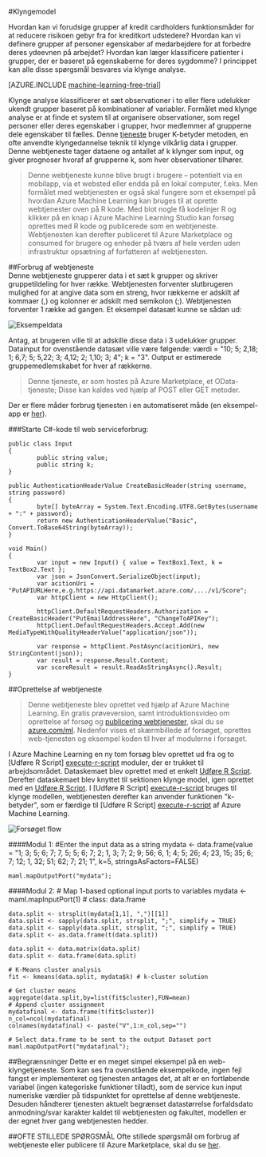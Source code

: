 <properties 
    pageTitle="Klynge Model | Microsoft Azure" 
    description="Klyngemodel" 
    services="machine-learning" 
    documentationCenter="" 
    authors="FrancescaLazzeri" 
    manager="jhubbard" 
    editor="cgronlun"/>

<tags 
    ms.service="machine-learning" 
    ms.workload="data-services" 
    ms.tgt_pltfrm="na" 
    ms.devlang="na" 
    ms.topic="article" 
    ms.date="10/17/2016" 
    ms.author="lazzeri"/> 


#<a name="cluster-model"></a>Klyngemodel    

Hvordan kan vi forudsige grupper af kredit cardholders funktionsmåder for at reducere risikoen gebyr fra for kreditkort udstedere? Hvordan kan vi definere grupper af personer egenskaber af medarbejdere for at forbedre deres ydeevnen på arbejdet? Hvordan kan læger klassificere patienter i grupper, der er baseret på egenskaberne for deres sygdomme? I princippet kan alle disse spørgsmål besvares via klynge analyse.   


[AZURE.INCLUDE [machine-learning-free-trial](../../includes/machine-learning-free-trial.md)] 
   
Klynge analyse klassificerer et sæt observationer i to eller flere udelukker ukendt grupper baseret på kombinationer af variabler. Formålet med klynge analyse er at finde et system til at organisere observationer, som regel personer eller deres egenskaber i grupper, hvor medlemmer af grupperne dele egenskaber til fælles. Denne [tjeneste](https://datamarket.azure.com/dataset/aml_labs/k_cluster_model) bruger K-betyder metoden, en ofte anvendte klyngedannelse teknik til klynge vilkårlig data i grupper. Denne webtjeneste tager dataene og antallet af k klynger som input, og giver prognoser hvoraf af grupperne k, som hver observationer tilhører. 

>Denne webtjeneste kunne blive brugt i brugere – potentielt via en mobilapp, via et websted eller endda på en lokal computer, f.eks. Men formålet med webtjenesten er også skal fungere som et eksempel på hvordan Azure Machine Learning kan bruges til at oprette webtjenester oven på R kode. Med blot nogle få kodelinjer R og klikker på en knap i Azure Machine Learning Studio kan forsøg oprettes med R kode og publicerede som en webtjeneste. Webtjenesten kan derefter publiceret til Azure Marketplace og consumed for brugere og enheder på tværs af hele verden uden infrastruktur opsætning af forfatteren af webtjenesten.  

##<a name="consumption-of-web-service"></a>Forbrug af webtjeneste   
Denne webtjeneste grupperer data i et sæt k grupper og skriver gruppetildeling for hver række. Webtjenesten forventer slutbrugeren mulighed for at angive data som en streng, hvor rækkerne er adskilt af kommaer (,) og kolonner er adskilt med semikolon (;). Webtjenesten forventer 1 række ad gangen. Et eksempel datasæt kunne se sådan ud:

![Eksempeldata][1]

Antag, at brugeren ville til at adskille disse data i 3 udelukker grupper. Datainput for ovenstående datasæt ville være følgende: værdi = "10; 5; 2,18; 1; 6,7; 5; 5,22; 3; 4,12; 2; 1,10; 3; 4"; k = "3". Output er estimerede gruppemedlemskabet for hver af rækkerne.

>Denne tjeneste, er som hostes på Azure Marketplace, et OData-tjeneste; Disse kan kaldes ved hjælp af POST eller GET metoder. 

Der er flere måder forbrug tjenesten i en automatiseret måde (en eksempel-app er [her](http://microsoftazuremachinelearning.azurewebsites.net/ClusterModel.aspx )).

###<a name="starting-c-code-for-web-service-consumption"></a>Starte C#-kode til web serviceforbrug:

    public class Input
    {
            public string value;
            public string k;
    }
    
    public AuthenticationHeaderValue CreateBasicHeader(string username, string password)
    {
            byte[] byteArray = System.Text.Encoding.UTF8.GetBytes(username + ":" + password);
            return new AuthenticationHeaderValue("Basic", Convert.ToBase64String(byteArray));
    }
    
    void Main()
    {
            var input = new Input() { value = TextBox1.Text, k = TextBox2.Text };
            var json = JsonConvert.SerializeObject(input);
            var acitionUri = "PutAPIURLHere,e.g.https://api.datamarket.azure.com/..../v1/Score";
            var httpClient = new HttpClient();
    
            httpClient.DefaultRequestHeaders.Authorization = CreateBasicHeader("PutEmailAddressHere", "ChangeToAPIKey");
            httpClient.DefaultRequestHeaders.Accept.Add(new MediaTypeWithQualityHeaderValue("application/json"));
    
            var response = httpClient.PostAsync(acitionUri, new StringContent(json));
            var result = response.Result.Content;
            var scoreResult = result.ReadAsStringAsync().Result;
    }




##<a name="creation-of-web-service"></a>Oprettelse af webtjeneste  
>Denne webtjeneste blev oprettet ved hjælp af Azure Machine Learning. En gratis prøveversion, samt introduktionsvideo om oprettelse af forsøg og [publicering webtjenester](machine-learning-publish-a-machine-learning-web-service.md), skal du se [azure.com/ml](http://azure.com/ml). Nedenfor vises et skærmbillede af forsøget, oprettes web-tjenesten og eksempel koden til hver af modulerne i forsøget.

I Azure Machine Learning en ny tom forsøg blev oprettet ud fra og to [Udføre R Script] [ execute-r-script] moduler, der er trukket til arbejdsområdet. Dataskemaet blev oprettet med et enkelt [Udføre R Script][execute-r-script]. Derefter dataskemaet blev knyttet til sektionen klynge model, igen oprettet med en [Udføre R Script][execute-r-script]. I [Udføre R Script] [ execute-r-script] bruges til klynge modellen, webtjenesten derefter kan anvender funktionen "k-betyder", som er færdige til [Udføre R Script] [ execute-r-script] af Azure Machine Learning.    
   

     
![Forsøget flow][3]

####<a name="module-1"></a>Modul 1: 
    #Enter the input data as a string 
    mydata <- data.frame(value = "1; 3; 5; 6; 7; 7, 5; 5; 6; 7; 2; 1, 3; 7; 2; 9; 56; 6, 1; 4; 5; 26; 4; 23, 15; 35; 6; 7; 12; 1, 32; 51; 62; 7; 21; 1", k=5, stringsAsFactors=FALSE)
    
    maml.mapOutputPort("mydata");     
    

####<a name="module-2"></a>Modul 2:
    # Map 1-based optional input ports to variables
    mydata <- maml.mapInputPort(1) # class: data.frame

    data.split <- strsplit(mydata[1,1], ",")[[1]]
    data.split <- sapply(data.split, strsplit, ";", simplify = TRUE)
    data.split <- sapply(data.split, strsplit, ";", simplify = TRUE)
    data.split <- as.data.frame(t(data.split))

    data.split <- data.matrix(data.split)
    data.split <- data.frame(data.split)

    # K-Means cluster analysis
    fit <- kmeans(data.split, mydata$k) # k-cluster solution

    # Get cluster means 
    aggregate(data.split,by=list(fit$cluster),FUN=mean)
    # Append cluster assignment
    mydatafinal <- data.frame(t(fit$cluster))
    n_col=ncol(mydatafinal)
    colnames(mydatafinal) <- paste("V",1:n_col,sep="")

    # Select data.frame to be sent to the output Dataset port
    maml.mapOutputPort("mydatafinal");
   
 
##<a name="limitations"></a>Begrænsninger
Dette er en meget simpel eksempel på en web-klyngetjeneste. Som kan ses fra ovenstående eksempelkode, ingen fejl fangst er implementeret og tjenesten antages det, at alt er en fortløbende variabel (ingen kategoriske funktioner tilladt), som de service kun input numeriske værdier på tidspunktet for oprettelse af denne webtjeneste. Desuden håndterer tjenesten aktuelt begrænset datastørrelse forfaldsdato anmodning/svar karakter kaldet til webtjenesten og fakultet, modellen er der egnet hver gang webtjenesten hedder. 

##<a name="faq"></a>OFTE STILLEDE SPØRGSMÅL
Ofte stillede spørgsmål om forbrug af webtjeneste eller publicere til Azure Marketplace, skal du se [her](machine-learning-marketplace-faq.md).

[1]: ./media/machine-learning-r-csharp-cluster-model/cluster-img1.png
[2]: ./media/machine-learning-r-csharp-cluster-model/cluster-img2.png
[3]: ./media/machine-learning-r-csharp-cluster-model/cluster-img3.png


<!-- Module References -->
[execute-r-script]: https://msdn.microsoft.com/library/azure/30806023-392b-42e0-94d6-6b775a6e0fd5/
 
